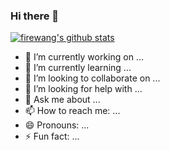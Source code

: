 ### Hi there 👋

<!--
**firewang/firewang** is a ✨ _special_ ✨ repository because its `README.md` (this file) appears on your GitHub profile.-->

[![firewang's github stats](https://github-readme-stats.vercel.app/api?username=firewang)](https://github.com/firewang/github-readme-stats)

- 🔭 I’m currently working on ...
- 🌱 I’m currently learning ...
- 👯 I’m looking to collaborate on ...
- 🤔 I’m looking for help with ...
- 💬 Ask me about ...
- 📫 How to reach me: ...
- 😄 Pronouns: ...
- ⚡ Fun fact: ...


